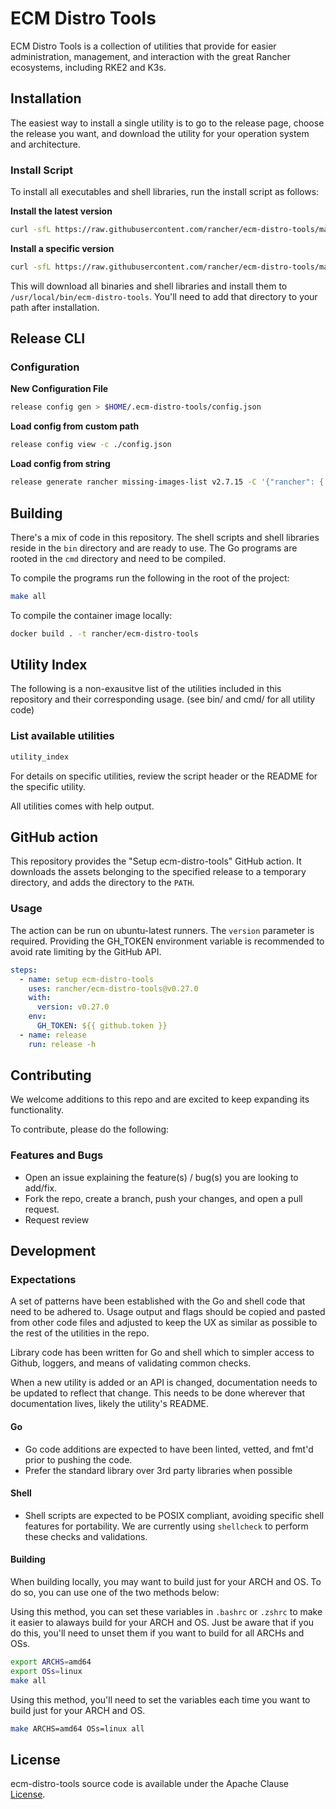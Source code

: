 # ECM Distro Tools

ECM Distro Tools is a collection of utilities that provide for easier administration, management, and interaction with the great Rancher ecosystems, including RKE2 and K3s.

## Installation

The easiest way to install a single utility is to go to the release page, choose the release you want, and download the utility for your operation system and architecture.

### Install Script

To install all executables and shell libraries, run the install script as follows:

**Install the latest version**
```sh
curl -sfL https://raw.githubusercontent.com/rancher/ecm-distro-tools/master/install.sh | sh -
```
**Install a specific version**
```sh
curl -sfL https://raw.githubusercontent.com/rancher/ecm-distro-tools/master/install.sh | ECM_VERSION=v0.31.2 sh -
```

This will download all binaries and shell libraries and install them to `/usr/local/bin/ecm-distro-tools`. You'll need to add that directory to your path after installation.


## Release CLI
### Configuration
**New Configuration File**
```bash
release config gen > $HOME/.ecm-distro-tools/config.json
```
**Load config from custom path**
```bash
release config view -c ./config.json
```
**Load config from string**
```bash
release generate rancher missing-images-list v2.7.15 -C '{"rancher": { "versions": {"v2.7.15": {"check_images": ["rancher/rancher:v2.7.15"]}}}}' -i "https://prime.ribs.rancher.io/rancher/v2.7.15/rancher-images.txt" --ignore-validate
```


## Building

There's a mix of code in this repository. The shell scripts and shell libraries reside in the `bin` directory and are ready to use. The Go programs are rooted in the `cmd` directory and need to be compiled.

To compile the programs run the following in the root of the project:

```sh
make all
```

To compile the container image locally:

```sh
docker build . -t rancher/ecm-distro-tools
```

## Utility Index

The following is a non-exausitve list of the utilities included in this repository and their corresponding usage.
(see bin/ and cmd/ for all utility code)

### List available utilities

```sh
utility_index
```

For details on specific utilities, review the script header or the README for the specific utility.

All utilities comes with help output.

## GitHub action

This repository provides the "Setup ecm-distro-tools" GitHub action.
It downloads the assets belonging to the specified release to a temporary directory,
and adds the directory to the `PATH`.

### Usage

The action can be run on ubuntu-latest runners.
The `version` parameter is required.
Providing the GH_TOKEN environment variable is recommended to avoid rate limiting by the GitHub API.

```yaml
steps:
  - name: setup ecm-distro-tools
    uses: rancher/ecm-distro-tools@v0.27.0
    with:
      version: v0.27.0
    env:
      GH_TOKEN: ${{ github.token }}
  - name: release
    run: release -h
```

## Contributing

We welcome additions to this repo and are excited to keep expanding its functionality.

To contribute, please do the following:

### Features and Bugs

- Open an issue explaining the feature(s) / bug(s) you are looking to add/fix.
- Fork the repo, create a branch, push your changes, and open a pull request.
- Request review

## Development

### Expectations

A set of patterns have been established with the Go and shell code that need to be adhered to. Usage output and flags should be copied and pasted from other code files and adjusted to keep the UX as similar as possible to the rest of the utilities in the repo.

Library code has been written for Go and shell which to simpler access to Github, loggers, and means of validating common checks.

When a new utility is added or an API is changed, documentation needs to be updated to reflect that change. This needs to be done wherever that documentation lives, likely the utility's README.

#### Go

- Go code additions are expected to have been linted, vetted, and fmt'd prior to pushing the code.
- Prefer the standard library over 3rd party libraries when possible

#### Shell

- Shell scripts are expected to be POSIX compliant, avoiding specific shell features for portability. We are currently using `shellcheck` to perform these checks and validations.

#### Building

When building locally, you may want to build just for your ARCH and OS. To do so, you can use one of the two methods below:

Using this method, you can set these variables in `.bashrc` or `.zshrc` to make it easier to alaways build for your ARCH and OS.
Just be aware that if you do this, you'll need to unset them if you want to build for all ARCHs and OSs.

```sh
export ARCHS=amd64
export OSs=linux
make all
```

Using this method, you'll need to set the variables each time you want to build just for your ARCH and OS.

```sh
make ARCHS=amd64 OSs=linux all
```

## License

ecm-distro-tools source code is available under the Apache Clause [License](/LICENSE).
